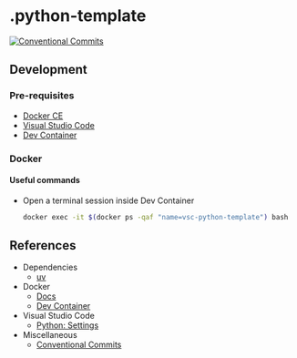 # .python-template

[![Conventional Commits](https://img.shields.io/badge/Conventional%20Commits-1.0.0-%23FE5196?logo=conventionalcommits&logoColor=white)](https://conventionalcommits.org)

## Development

### Pre-requisites

* [Docker CE](https://docs.docker.com/engine/install/ubuntu/)
* [Visual Studio Code](https://code.visualstudio.com/)
* [Dev Container](https://marketplace.visualstudio.com/items?itemName=ms-vscode-remote.remote-containers)

### Docker

#### Useful commands

* Open a terminal session inside Dev Container

    ```bash
    docker exec -it $(docker ps -qaf "name=vsc-python-template") bash
    ```

## References

* Dependencies
  * [uv](https://docs.astral.sh/uv/)
* Docker
  * [Docs](https://docs.docker.com/get-started/)
  * [Dev Container](https://code.visualstudio.com/docs/devcontainers/create-dev-container)
* Visual Studio Code
  * [Python: Settings](https://code.visualstudio.com/docs/python/settings-reference)
* Miscellaneous
  * [Conventional Commits](https://www.conventionalcommits.org/en/v1.0.0/)
